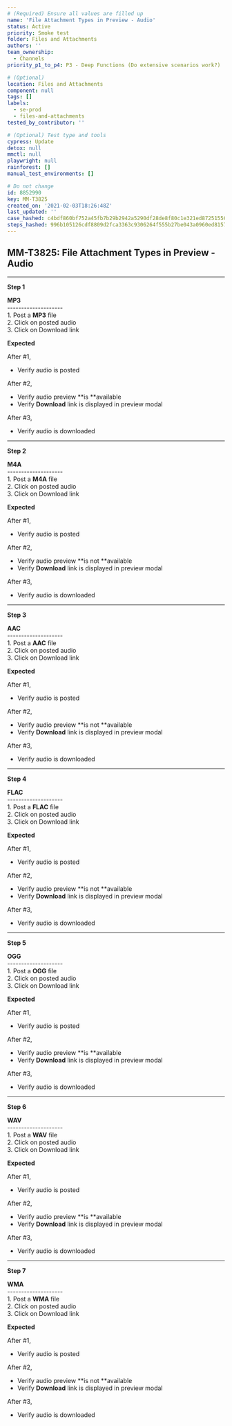 ```yaml
---
# (Required) Ensure all values are filled up
name: 'File Attachment Types in Preview - Audio'
status: Active
priority: Smoke test
folder: Files and Attachments
authors: ''
team_ownership:
  - Channels
priority_p1_to_p4: P3 - Deep Functions (Do extensive scenarios work?)

# (Optional)
location: Files and Attachments
component: null
tags: []
labels:
  - se-prod
  - files-and-attachments
tested_by_contributor: ''

# (Optional) Test type and tools
cypress: Update
detox: null
mmctl: null
playwright: null
rainforest: []
manual_test_environments: []

# Do not change
id: 8852990
key: MM-T3825
created_on: '2021-02-03T18:26:48Z'
last_updated: ''
case_hashed: c4bdf860bf752a45fb7b29b2942a5290df28de8f80c1e321ed8725155663dc1919c0c16c3f64a8f001da3f3e44bfeb32
steps_hashed: 996b105126cdf8809d2fca3363c9306264f555b27be043a0960ed815708c6cd7f377de0e3abb9d0034ab498ddc0bbeff
---
```


<!-- (Auto-generated) Based on frontmatter's "key" and "name" -->

## MM-T3825: File Attachment Types in Preview - Audio

---

**Step 1**

**MP3**\
\--------------------\
1\. Post a **MP3** file\
2\. Click on posted audio\
3\. Click on Download link

**Expected**

After #1,

- Verify audio is posted

After #2,

- Verify audio preview \*\*is \*\*available
- Verify **Download** link is displayed in preview modal

After #3,

- Verify audio is downloaded

---

**Step 2**

**M4A**\
\--------------------\
1\. Post a **M4A** file\
2\. Click on posted audio\
3\. Click on Download link

**Expected**

After #1,

- Verify audio is posted

After #2,

- Verify audio preview \*\*is not \*\*available
- Verify **Download** link is displayed in preview modal

After #3,

- Verify audio is downloaded

---

**Step 3**

**AAC**\
\--------------------\
1\. Post a **AAC** file\
2\. Click on posted audio\
3\. Click on Download link

**Expected**

After #1,

- Verify audio is posted

After #2,

- Verify audio preview \*\*is not \*\*available
- Verify **Download** link is displayed in preview modal

After #3,

- Verify audio is downloaded

---

**Step 4**

**FLAC**\
\--------------------\
1\. Post a **FLAC** file\
2\. Click on posted audio\
3\. Click on Download link

**Expected**

After #1,

- Verify audio is posted

After #2,

- Verify audio preview \*\*is not \*\*available
- Verify **Download** link is displayed in preview modal

After #3,

- Verify audio is downloaded

---

**Step 5**

**OGG**\
\--------------------\
1\. Post a **OGG** file\
2\. Click on posted audio\
3\. Click on Download link

**Expected**

After #1,

- Verify audio is posted

After #2,

- Verify audio preview \*\*is \*\*available
- Verify **Download** link is displayed in preview modal

After #3,

- Verify audio is downloaded

---

**Step 6**

**WAV**\
\--------------------\
1\. Post a **WAV** file\
2\. Click on posted audio\
3\. Click on Download link

**Expected**

After #1,

- Verify audio is posted

After #2,

- Verify audio preview \*\*is \*\*available
- Verify **Download** link is displayed in preview modal

After #3,

- Verify audio is downloaded

---

**Step 7**

**WMA**\
\--------------------\
1\. Post a **WMA** file\
2\. Click on posted audio\
3\. Click on Download link

**Expected**

After #1,

- Verify audio is posted

After #2,

- Verify audio preview \*\*is not \*\*available
- Verify **Download** link is displayed in preview modal

After #3,

- Verify audio is downloaded

